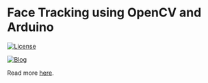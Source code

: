 # Face Tracking using OpenCV and Arduino
[![License](https://img.shields.io/badge/license-MIT-red)](https://opensource.org/licenses/MIT)

[![Blog](https://img.shields.io/badge/blog-post-yellow)](https://mirzafahad.github.io/2016-08-02-face-tracking/)

Read more [here](https://mirzafahad.github.io/2016-08-02-face-tracking/).
